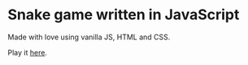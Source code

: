# Snake game written in JavaScript

Made with love using vanilla JS, HTML and CSS.

Play it [here](https://snake.onrender.com).
